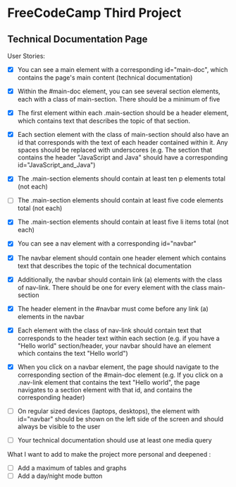 # FreeCodeCamp Third Project 
## Technical Documentation Page

User Stories:

- [x] You can see a main element with a corresponding id="main-doc", which contains the page's main content (technical documentation)
- [x] Within the #main-doc element, you can see several section elements, each with a class of main-section. There should be a minimum of five
- [x] The first element within each .main-section should be a header element, which contains text that describes the topic of that section.
- [x] Each section element with the class of main-section should also have an id that corresponds with the text of each header contained within it. Any spaces should be replaced with underscores (e.g. The section that contains the header "JavaScript and Java" should have a corresponding id="JavaScript_and_Java")
- [x] The .main-section elements should contain at least ten p elements total (not each)
- [ ] The .main-section elements should contain at least five code elements total (not each)
- [x] The .main-section elements should contain at least five li items total (not each)
- [x] You can see a nav element with a corresponding id="navbar"
- [x] The navbar element should contain one header element which contains text that describes the topic of the technical documentation
- [x] Additionally, the navbar should contain link (a) elements with the class of nav-link. There should be one for every element with the class main-section
- [x] The header element in the #navbar must come before any link (a) elements in the navbar
- [x] Each element with the class of nav-link should contain text that corresponds to the header text within each section (e.g. if you have a "Hello world" section/header, your navbar should have an element which contains the text "Hello world")
- [x] When you click on a navbar element, the page should navigate to the corresponding section of the #main-doc element (e.g. If you click on a .nav-link element that contains the text "Hello world", the page navigates to a section element with that id, and contains the corresponding header)
- [ ] On regular sized devices (laptops, desktops), the element with id="navbar" should be shown on the left side of the screen and should always be visible to the user
- [ ] Your technical documentation should use at least one media query


What I want to add to make the project more personal and deepened : 

- [ ] Add a maximum of tables and graphs
- [ ] Add a day/night mode button
